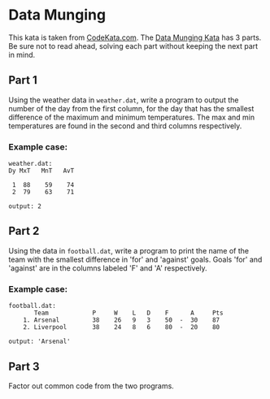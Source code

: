 # Data Munging
This kata is taken from [CodeKata.com][ck]. The [Data Munging Kata][ck-data-munging] has 3 parts. Be sure not to read ahead, solving each part without keeping the next part in mind.

## Part 1
Using the weather data in `weather.dat`, write a program to output the number of the day from the first column, for the day that has the smallest difference of the maximum and minimum temperatures. The max and min temperatures are found in the second and third columns respectively.
### Example case:
```
weather.dat:
Dy MxT   MnT   AvT

 1  88    59    74
 2  79    63    71

output: 2
```

## Part 2
Using the data in `football.dat`, write a program to print the name of the team with the smallest difference in 'for' and 'against' goals. Goals 'for' and 'against' are in the columns labeled 'F' and 'A' respectively.

### Example case:
```
football.dat:
       Team            P     W    L   D    F      A     Pts
    1. Arsenal         38    26   9   3    50  -  30    87
    2. Liverpool       38    24   8   6    80  -  20    80

output: 'Arsenal'
```

## Part 3
Factor out common code from the two programs.

<!-- links -->
[ck]: http://codekata.com/
[ck-data-munging]: http://codekata.com/kata/kata04-data-munging/